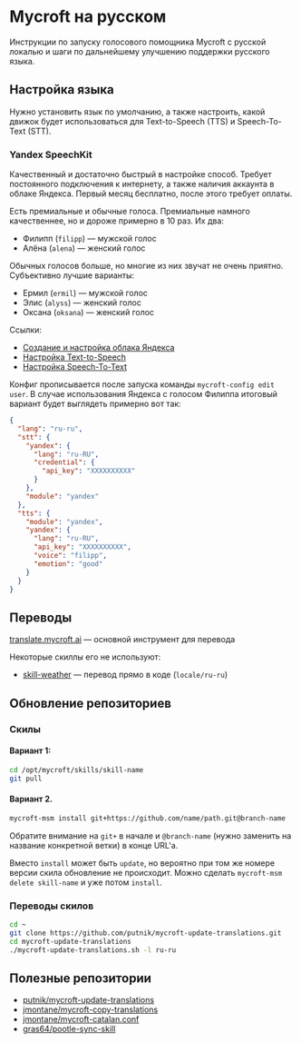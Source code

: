 # Mycroft на русском
Инструкции по запуску голосового помощника Mycroft с русской локалью и шаги по дальнейшему улучшению поддержки русского языка.

## Настройка языка
Нужно установить язык по умолчанию, а также настроить, какой движок будет использоваться для Text-to-Speech (TTS) и Speech-To-Text (STT).

### Yandex SpeechKit
Качественный и достаточно быстрый в настройке способ. Требует постоянного подключения к интернету, а также наличия аккаунта в облаке Яндекса. Первый месяц бесплатно, после этого требует оплаты.

Есть премиальные и обычные голоса. Премиальные намного качественнее, но и дороже примерно в 10 раз. Их два:
- Филипп (`filipp`) — мужской голос
- Алёна (`alena`) — женский голос

Обычных голосов больше, но многие из них звучат не очень приятно. Субъективно лучшие варианты:
- Ермил (`ermil`) — мужской голос
- Элис (`alyss`) — женский голос
- Оксана (`oksana`) — женский голос

Ссылки:
- [Создание и настройка облака Яндекса](https://cloud.yandex.ru/services/speechkit)
- [Настройка Text-to-Speech](https://mycroft-ai.gitbook.io/docs/using-mycroft-ai/customizations/tts-engine#yandex-speechkit)
- [Настройка Speech-To-Text](https://mycroft-ai.gitbook.io/docs/using-mycroft-ai/customizations/stt-engine#yandex-speechkit-stt)

Конфиг прописывается после запуска команды `mycroft-config edit user`. В случае использования Яндекса с голосом Филиппа итоговый вариант будет выглядеть примерно вот так:
```json
{
  "lang": "ru-ru",
  "stt": {
    "yandex": {
      "lang": "ru-RU",
      "credential": {
        "api_key": "XXXXXXXXXX"
      }
    },
    "module": "yandex"
  },
  "tts": {
    "module": "yandex",
    "yandex": {
      "lang": "ru-RU",
      "api_key": "XXXXXXXXXX",
      "voice": "filipp",
      "emotion": "good"
    }
  }
}
```

## Переводы
[translate.mycroft.ai](https://translate.mycroft.ai/ru/) — основной инструмент для перевода

Некоторые скиллы его не используют:
- [skill-weather](https://github.com/MycroftAI/skill-weather) — перевод прямо в коде (`locale/ru-ru`)

## Обновление репозиториев
### Скилы
#### Вариант 1:
```bash
cd /opt/mycroft/skills/skill-name
git pull
```

#### Вариант 2.
```bash
mycroft-msm install git+https://github.com/name/path.git@branch-name
```
Обратите внимание на `git+` в начале и `@branch-name` (нужно заменить на название конкретной ветки) в конце URL'а.

Вместо `install` может быть `update`, но вероятно при том же номере версии скила обновление не происходит. Можно сделать `mycroft-msm delete skill-name` и уже потом `install`.

### Переводы скилов
```bash
cd ~
git clone https://github.com/putnik/mycroft-update-translations.git
cd mycroft-update-translations
./mycroft-update-translations.sh -l ru-ru
```

## Полезные репозитории
* [putnik/mycroft-update-translations](https://github.com/putnik/mycroft-update-translations)
* [jmontane/mycroft-copy-translations](https://github.com/jmontane/mycroft-copy-translations)
* [jmontane/mycroft-catalan.conf](https://github.com/jmontane/mycroft-catalan.conf)
* [gras64/pootle-sync-skill](https://github.com/gras64/pootle-sync-skill)
